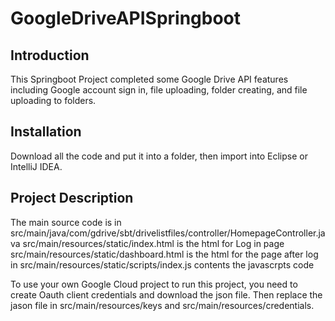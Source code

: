 # GoogleDriveAPISpringboot

## Introduction

This Springboot Project completed some Google Drive API features including Google account sign in, file uploading, folder creating, and file uploading to folders.

## Installation

Download all the code and put it into a folder, then import into Eclipse or IntelliJ IDEA.


## Project Description
The main source code is in src/main/java/com/gdrive/sbt/drivelistfiles/controller/HomepageController.java
src/main/resources/static/index.html is the html for Log in page
src/main/resources/static/dashboard.html is the html for the page after log in
src/main/resources/static/scripts/index.js contents the javascrpts code

To use your own Google Cloud project to run this project, you need to create Oauth client credentials and download the json file. Then replace the jason file in src/main/resources/keys and src/main/resources/credentials. 





